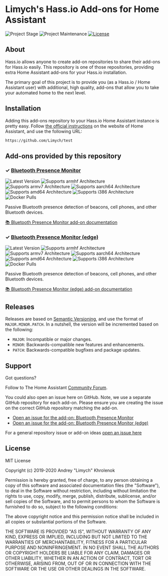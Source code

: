 # Limych's Hass.io Add-ons for Home Assistant

![Project Stage][project-stage-shield]
![Project Maintenance](https://img.shields.io/badge/maintainer-Andrey%20Khrolenok%20%40Limych-blue.svg)
[![License][license-shield]](LICENSE)

## About

Hass.io allows anyone to create add-on repositories to share their add-ons for
Hass.io easily. This repository is one of those repositories, providing extra
Home Assistant add-ons for your Hass.io installation.

The primary goal of this project is to provide you (as a Hass.io /
Home Assistant user) with additional, high quality, add-ons that allow you to
take your automated home to the next level.

## Installation

Adding this add-ons repository to your Hass.io Home Assistant instance is
pretty easy. Follow [the official instructions][third-party-addons] on the
website of Home Assistant, and use the following URL:

```txt
https://github.com/Limych/test
```

## Add-ons provided by this repository

### &#10003; [Bluetooth Presence Monitor][addon-presence-monitor]

![Latest Version][presence-monitor-version-shield]
![Supports armhf Architecture][presence-monitor-armhf-shield]
![Supports armv7 Architecture][presence-monitor-armv7-shield]
![Supports aarch64 Architecture][presence-monitor-aarch64-shield]
![Supports amd64 Architecture][presence-monitor-amd64-shield]
![Supports i386 Architecture][presence-monitor-i386-shield]
![Docker Pulls][presence-monitor-pulls-shield]

Passive Bluetooth presence detection of beacons, cell phones, and other Bluetooth devices.

[:books: Bluetooth Presence Monitor add-on documentation][addon-doc-presence-monitor]

### &#10003; [Bluetooth Presence Monitor (edge)][addon-presence-monitor-edge]

![Latest Version][presence-monitor-edge-version-shield]
![Supports armhf Architecture][presence-monitor-edge-armhf-shield]
![Supports armv7 Architecture][presence-monitor-edge-armv7-shield]
![Supports aarch64 Architecture][presence-monitor-edge-aarch64-shield]
![Supports amd64 Architecture][presence-monitor-edge-amd64-shield]
![Supports i386 Architecture][presence-monitor-edge-i386-shield]
![Docker Pulls][presence-monitor-edge-pulls-shield]

Passive Bluetooth presence detection of beacons, cell phones, and other Bluetooth devices.

[:books: Bluetooth Presence Monitor (edge) add-on documentation][addon-doc-presence-monitor-edge]

## Releases

Releases are based on [Semantic Versioning][semver], and use the format
of ``MAJOR.MINOR.PATCH``. In a nutshell, the version will be incremented
based on the following:

- ``MAJOR``: Incompatible or major changes.
- ``MINOR``: Backwards-compatible new features and enhancements.
- ``PATCH``: Backwards-compatible bugfixes and package updates.

## Support

Got questions?

Follow to The Home Assistant [Community Forum][forum].

You could also open an issue here on GitHub. Note, we use a separate
GitHub repository for each add-on. Please ensure you are creating the issue
on the correct GitHub repository matching the add-on.

- [Open an issue for the add-on: Bluetooth Presence Monitor][presence-monitor-issue]
- [Open an issue for the add-on: Bluetooth Presence Monitor (edge)][presence-monitor-edge-issue]

For a general repository issue or add-on ideas [open an issue here][issue]

## License

MIT License

Copyright (c) 2019-2020 Andrey "Limych" Khrolenok

Permission is hereby granted, free of charge, to any person obtaining a copy
of this software and associated documentation files (the "Software"), to deal
in the Software without restriction, including without limitation the rights
to use, copy, modify, merge, publish, distribute, sublicense, and/or sell
copies of the Software, and to permit persons to whom the Software is
furnished to do so, subject to the following conditions:

The above copyright notice and this permission notice shall be included in all
copies or substantial portions of the Software.

THE SOFTWARE IS PROVIDED "AS IS", WITHOUT WARRANTY OF ANY KIND, EXPRESS OR
IMPLIED, INCLUDING BUT NOT LIMITED TO THE WARRANTIES OF MERCHANTABILITY,
FITNESS FOR A PARTICULAR PURPOSE AND NONINFRINGEMENT. IN NO EVENT SHALL THE
AUTHORS OR COPYRIGHT HOLDERS BE LIABLE FOR ANY CLAIM, DAMAGES OR OTHER
LIABILITY, WHETHER IN AN ACTION OF CONTRACT, TORT OR OTHERWISE, ARISING FROM,
OUT OF OR IN CONNECTION WITH THE SOFTWARE OR THE USE OR OTHER DEALINGS IN THE
SOFTWARE.

[addon-presence-monitor]: https://github.com/Limych/addon-presence-monitor/tree/v0.3.3
[addon-doc-presence-monitor]: https://github.com/Limych/addon-presence-monitor/blob/v0.3.3/README.md
[presence-monitor-issue]: https://github.com/Limych/addon-presence-monitor/issues
[presence-monitor-version-shield]: https://img.shields.io/badge/version-v0.3.3-blue.svg
[presence-monitor-pulls-shield]: https://img.shields.io/docker/pulls/limych/hassio-presence-monitor-armhf.svg
[presence-monitor-aarch64-shield]: https://img.shields.io/badge/aarch64-yes-green.svg
[presence-monitor-amd64-shield]: https://img.shields.io/badge/amd64-yes-green.svg
[presence-monitor-armhf-shield]: https://img.shields.io/badge/armhf-yes-green.svg
[presence-monitor-armv7-shield]: https://img.shields.io/badge/armv7-yes-green.svg
[presence-monitor-i386-shield]: https://img.shields.io/badge/i386-yes-green.svg
[addon-presence-monitor-edge]: https://github.com/Limych/addon-presence-monitor/tree/db39bae
[addon-doc-presence-monitor-edge]: https://github.com/Limych/addon-presence-monitor/blob/db39bae/README.md
[presence-monitor-edge-issue]: https://github.com/Limych/addon-presence-monitor/issues
[presence-monitor-edge-version-shield]: https://img.shields.io/badge/version-db39bae-blue.svg
[presence-monitor-edge-pulls-shield]: https://img.shields.io/docker/pulls/limych/hassio-presence-monitor-armhf.svg
[presence-monitor-edge-aarch64-shield]: https://img.shields.io/badge/aarch64-yes-green.svg
[presence-monitor-edge-amd64-shield]: https://img.shields.io/badge/amd64-yes-green.svg
[presence-monitor-edge-armhf-shield]: https://img.shields.io/badge/armhf-yes-green.svg
[presence-monitor-edge-armv7-shield]: https://img.shields.io/badge/armv7-yes-green.svg
[presence-monitor-edge-i386-shield]: https://img.shields.io/badge/i386-yes-green.svg
[forum-shield]: https://img.shields.io/badge/community-forum-brightgreen.svg
[forum]: https://community.home-assistant.io?u=limych
[issue]: https://github.com/Limych/test/issues
[license-shield]: https://img.shields.io/github/license/Limych/test.svg
[project-stage-shield]: https://img.shields.io/badge/project%20stage-production%20ready-brightgreen.svg
[semver]: http://semver.org/spec/v2.0.0.html
[third-party-addons]: https://www.home-assistant.io/hassio/installing_third_party_addons/